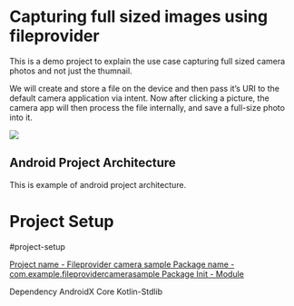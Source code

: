 # Capturing full sized images using fileprovider

This is a demo project to explain the use case capturing full sized camera photos and not just the thumnail.

We will create and store a file on the device and then pass it’s URI to the default camera application via intent.
Now after clicking a picture, the camera app will then process the file internally, and save a full-size photo into it.


![](https://github.com/uc-sja/full_sized_camera_fileprovider/blob/master/app/src/main/res/drawable/ezgif.com-gif-maker.gif)


## Android Project Architecture
This is example of android project architecture.

# Project Setup

#project-setup

[Project name - Fileprovider camera sample
Package name - com.example.fileprovidercamerasample
Package Init - Module](#project-setup)


Dependency
AndroidX Core
Kotlin-Stdlib


